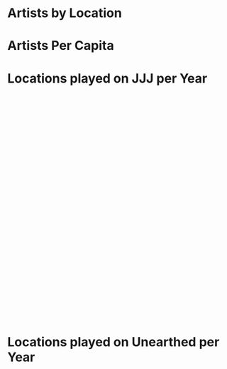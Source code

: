 # Artists by Location
<div 
    class="chart" 
    data="data/artistsByLocation.json"
    chart-type="geoMap">
</div>

# Artists Per Capita
<div 
    class="chart" 
    data="data/artistsPerCapita.json"
    chart-type="geoMap">
</div>

<div 
    class="chart" 
    data="data/artistsLocationTable.json" 
    columns='[["string", "Location"],["number", "Artists"],["number", "Artists per 100 000 people"]]'
    data-options='{
        "showRowNumber": false,
        "width": "100%",
        "height": "100%",
        "sortColumn": 2,
        "sortAscending": false
    }'
    chart-type="table">
</div>

# Locations played on JJJ per Year
<div 
    class="chart" 
    data="data/locationsPlayedOnJJJPerYear.json"
    chart-type="line"
    style="width: 900px; height: 500px;">
    </div>

# Locations played on Unearthed per Year
<div 
    class="chart" 
    data="data/locationsPlayedOnUnearthedPerYear.json" 
    style="width: 900px; height: 500px;"
    chart-type="line"
    ></div>
